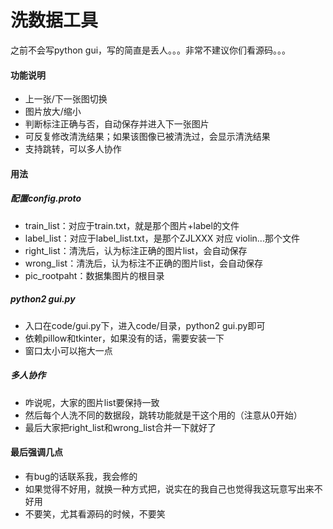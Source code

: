 # 洗数据工具

之前不会写python gui，写的简直是丢人。。。非常不建议你们看源码。。。

#### 功能说明

* 上一张/下一张图切换
* 图片放大/缩小
* 判断标注正确与否，自动保存并进入下一张图片
* 可反复修改清洗结果；如果该图像已被清洗过，会显示清洗结果
* 支持跳转，可以多人协作

#### 用法

##### 配置config.proto

* train_list：对应于train.txt，就是那个图片+label的文件
* label_list：对应于label_list.txt，是那个ZJLXXX 对应 violin...那个文件
* right_list：清洗后，认为标注正确的图片list，会自动保存
* wrong_list：清洗后，认为标注不正确的图片list，会自动保存
* pic_rootpaht：数据集图片的根目录

##### python2 gui.py
* 入口在code/gui.py下，进入code/目录，python2 gui.py即可
* 依赖pillow和tkinter，如果没有的话，需要安装一下
* 窗口太小可以拖大一点

##### 多人协作

* 咋说呢，大家的图片list要保持一致
* 然后每个人洗不同的数据段，跳转功能就是干这个用的（注意从0开始）
* 最后大家把right_list和wrong_list合并一下就好了

#### 最后强调几点

* 有bug的话联系我，我会修的
* 如果觉得不好用，就换一种方式把，说实在的我自己也觉得我这玩意写出来不好用
* 不要笑，尤其看源码的时候，不要笑

